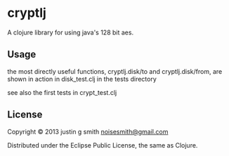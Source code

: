# cryptlj

A clojure library for using java's 128 bit aes.

## Usage

the most directly useful functions, cryptlj.disk/to and cryptlj.disk/from, are shown in action in disk_test.clj in the tests directory

see also the first tests in crypt_test.clj

## License

Copyright © 2013 justin g smith noisesmith@gmail.com

Distributed under the Eclipse Public License, the same as Clojure.
